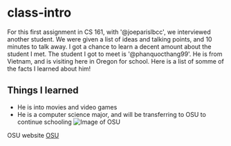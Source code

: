 # class-intro
For this first assignment in CS 161, with '@joeparislbcc', we interviewed another student. We were given a list of ideas and talking points, and 10 minutes to talk away. I got a chance to learn a decent amount about the student I met.
The student I got to meet is '@phanquocthang99'. He is from Vietnam, and is visiting here in Oregon for school. Here is a list of somme of the facts I learned about him!
## Things I learned
* He is into movies and video games
* He is a computer science major, and will be transferring to OSU to continue schooling
![Image of OSU](https://www.finalcall.com/artman/uploads/3/oregon_state_edu_01-14-2014.jpg)

OSU website
[OSU](https://oregonstate.edu/)
